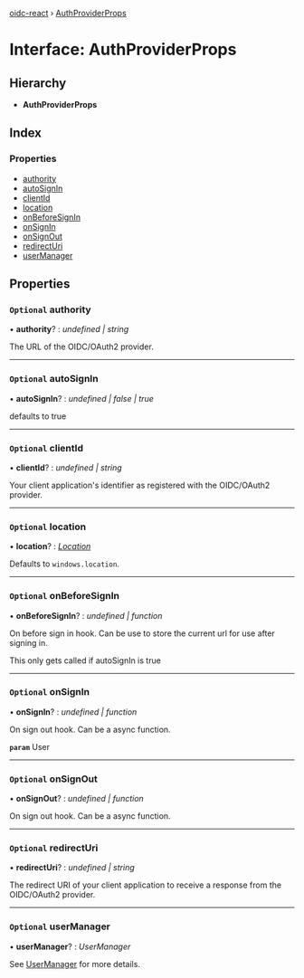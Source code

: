 [oidc-react](../README.md) › [AuthProviderProps](authproviderprops.md)

# Interface: AuthProviderProps

## Hierarchy

* **AuthProviderProps**

## Index

### Properties

* [authority](authproviderprops.md#optional-authority)
* [autoSignIn](authproviderprops.md#optional-autosignin)
* [clientId](authproviderprops.md#optional-clientid)
* [location](authproviderprops.md#optional-location)
* [onBeforeSignIn](authproviderprops.md#optional-onbeforesignin)
* [onSignIn](authproviderprops.md#optional-onsignin)
* [onSignOut](authproviderprops.md#optional-onsignout)
* [redirectUri](authproviderprops.md#optional-redirecturi)
* [userManager](authproviderprops.md#optional-usermanager)

## Properties

### `Optional` authority

• **authority**? : *undefined | string*

The URL of the OIDC/OAuth2 provider.

___

### `Optional` autoSignIn

• **autoSignIn**? : *undefined | false | true*

defaults to true

___

### `Optional` clientId

• **clientId**? : *undefined | string*

Your client application's identifier as registered with the OIDC/OAuth2 provider.

___

### `Optional` location

• **location**? : *[Location](location.md)*

Defaults to `windows.location`.

___

### `Optional` onBeforeSignIn

• **onBeforeSignIn**? : *undefined | function*

On before sign in hook. Can be use to store the current url for use after signing in.

This only gets called if autoSignIn is true

___

### `Optional` onSignIn

• **onSignIn**? : *undefined | function*

On sign out hook. Can be a async function.

**`param`** User

___

### `Optional` onSignOut

• **onSignOut**? : *undefined | function*

On sign out hook. Can be a async function.

___

### `Optional` redirectUri

• **redirectUri**? : *undefined | string*

The redirect URI of your client application to receive a response from the OIDC/OAuth2 provider.

___

### `Optional` userManager

• **userManager**? : *UserManager*

See [UserManager](https://github.com/IdentityModel/oidc-client-js/wiki#usermanager) for more details.
